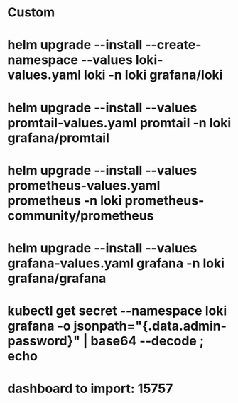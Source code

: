 # Custom
# helm upgrade --install --create-namespace --values loki-values.yaml loki -n loki grafana/loki
#
# helm upgrade --install --values promtail-values.yaml promtail -n loki grafana/promtail
#
# helm upgrade --install --values prometheus-values.yaml prometheus -n loki prometheus-community/prometheus
#
# helm upgrade --install --values grafana-values.yaml grafana -n loki grafana/grafana
# kubectl get secret --namespace loki grafana -o jsonpath="{.data.admin-password}" | base64 --decode ; echo
#
# dashboard to import: 15757